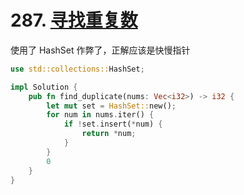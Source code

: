 # 287. [寻找重复数](https://leetcode-cn.com/problems/find-the-duplicate-number/)

使用了 HashSet 作弊了，正解应该是快慢指针

```rust
use std::collections::HashSet;

impl Solution {
    pub fn find_duplicate(nums: Vec<i32>) -> i32 {
        let mut set = HashSet::new();
        for num in nums.iter() {
            if !set.insert(*num) {
                return *num;
            }
        }
        0
    }
}
```

